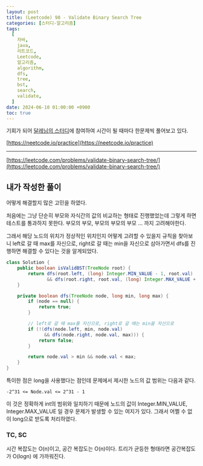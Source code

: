 ```yaml
---
layout: post
title: (Leetcode) 98 - Validate Binary Search Tree
categories: [스터디-알고리즘]
tags:
  [
    자바,
    java,
    리트코드,
    Leetcode,
    알고리즘,
    algorithm,
    dfs,
    tree,
    bst,
    search,
    validate,
  ]
date: 2024-06-10 01:00:00 +0900
toc: true
---
```


기회가 되어 [달레님의 스터디](https://github.com/DaleStudy/leetcode-study)에 참여하여 시간이 될 때마다 한문제씩 풀어보고 있다.

[https://neetcode.io/practice](https://neetcode.io/practice)

---

[https://leetcode.com/problems/validate-binary-search-tree/](https://leetcode.com/problems/validate-binary-search-tree/)

## 내가 작성한 풀이

어떻게 해결할지 많은 고민을 하였다.

처음에는 그냥 단순히 부모와 자식간의 값의 비교하는 형태로 진행했었는데
그렇게 하면 테스트를 통과하지 못한다.
부모의 부모, 부모의 부모의 부모 ... 까지 고려해야한다.

그래서 해당 노드의 위치가 정상적인 위치인지 어떻게 고려할 수 있을지 규칙을 찾아보니 left로 갈 때 max를 자신으로, right로 갈 때는 min을 자신으로 삼아가면서 dfs를 진행하면 해결할 수 있다는 것을 알게되었다.

```java
class Solution {
	public boolean isValidBST(TreeNode root) {
		return dfs(root.left, (long) Integer.MIN_VALUE - 1, root.val)
			   && dfs(root.right, root.val, (long) Integer.MAX_VALUE + 1);
	}

	private boolean dfs(TreeNode node, long min, long max) {
		if (node == null) {
			return true;
		}

		// left로 갈 때 max를 자신으로, right로 갈 때는 min을 자신으로
		if (!(dfs(node.left, min, node.val)
			  && dfs(node.right, node.val, max))) {
			return false;
		}

		return node.val > min && node.val < max;
	}
}
```

특이한 점은 long을 사용했다는 점인데 문제에서 제시한 노드의 값 범위는 다음과 같다.

```
-2^31 <= Node.val <= 2^31 - 1
```

이 것은 정확하게 int의 범위와 일치하기 때문에 노드의 값이 Integer.MIN_VALUE, Integer.MAX_VALUE 일 경우 문제가 발생할 수 있는 여지가 있다.
그래서 어쩔 수 없이 long으로 받도록 처리하였다.

### TC, SC

시간 복잡도는 O(n)이고, 공간 복잡도는 O(n)이다. 트리가 균등한 형태라면 공간복잡도가 O(logn) 에 가까워진다.
